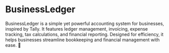 # BusinessLedger
BusinessLedger is a simple yet powerful accounting system for businesses, inspired by Tally. It features ledger management, invoicing, expense tracking, tax calculations, and financial reporting. Designed for efficiency, it helps businesses streamline bookkeeping and financial management with ease. 🚀
